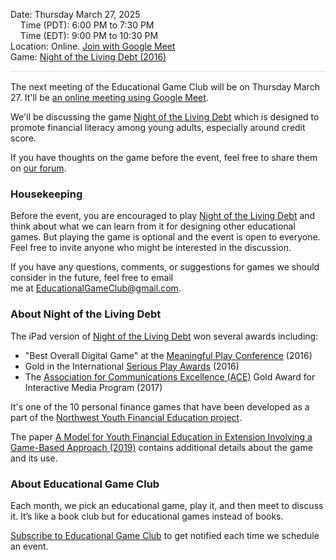 <style>
  .markdown-body table {
    border: none;
  }

  .markdown-body table tbody tr {
    border: none;
  }

  .markdown-body table tbody tr:nth-child(2n) {
    background-color: rgba(0, 0, 0, 0);
  }

  .markdown-body table tbody td {
    border: none;
    padding: 0;
  }

  .markdown-body .label {
    text-align: right;
    font-weight: bold;
    color: #999;
    padding-right: 5px;
  }

  .markdown-body .label2 {
    font-weight: bold;
    color: #999;
  }
</style>

<span class="label2">Date:</span> Thursday March 27, 2025  
&nbsp;&nbsp;&nbsp;&nbsp;<span class="label2">Time (PDT):</span> 6:00 PM to 7:30 PM  
&nbsp;&nbsp;&nbsp;&nbsp;<span class="label2">Time (EDT):</span> 9:00 PM to 10:30 PM  
<span class="label2">Location:</span> Online. [Join with Google Meet]($$CallUrl$$)  
<span class="label2">Game:</span> [Night of the Living Debt (2016)](https://nightofthelivingdebt.com/)

<div style="height: 1px; background-color: #d1d9e0b3; margin-bottom: 1rem;"></div>

The next meeting of the Educational Game Club will be on Thursday March 27. It'll be [an online meeting using Google Meet]($$CallUrl$$). 

We'll be discussing the game [Night of the Living Debt](https://nightofthelivingdebt.com/) which is designed to promote financial literacy among young adults, especially around credit score.

If you have thoughts on the game before the event, feel free to share them on [our forum](https://discourse.educationalgameclub.com/t/discussion-of-night-of-the-living-debt).

### Housekeeping
Before the event, you are encouraged to play [Night of the Living Debt](https://nightofthelivingdebt.com/) and think about what we can learn from it for designing other educational games. But playing the game is optional and the event is open to everyone. Feel free to invite anyone who might be interested in the discussion.

If you have any questions, comments, or suggestions for games we should consider in the future, feel free to email me at [EducationalGameClub@gmail.com](mailto:EducationalGameClub@gmail.com).

### About Night of the Living Debt
The iPad version of [Night of the Living Debt](https://nightofthelivingdebt.com/) won several awards including:
- "Best Overall Digital Game" at the [Meaningful Play Conference](https://meaningfulplay.msu.edu/) (2016)
- Gold in the International [Serious Play Awards](https://seriousplayconf.com/awards/) (2016)
- The [Association for Communications Excellence (ACE)](https://aceweb.org/) Gold Award for Interactive Media Program (2017)

It's one of the 10 personal finance games that have been developed as a part of the [Northwest Youth Financial Education project](https://www.uidaho.edu/extension/4h/programs/nw-youth-financial-ed/programs).

The paper [A Model for Youth Financial Education in Extension Involving a Game-Based Approach (2019)](https://doi.org/10.34068/joe.57.04.17) contains additional details about the game and its use.

### About Educational Game Club
Each month, we pick an educational game, play it, and then meet to discuss it. It’s like a book club but for educational games instead of books.

[Subscribe to Educational Game Club](https://forms.gle/zqG56ErXTdNzSTF6A) to get notified each time we schedule an event.
